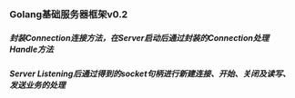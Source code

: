 ### Golang基础服务器框架v0.2
##### 封装Connection连接方法，在Server启动后通过封装的Connection处理Handle方法
##### Server Listening后通过得到的socket句柄进行新建连接、开始、关闭及读写、发送业务的处理